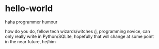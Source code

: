 # hello-world
haha programmer humour

how do you do, fellow tech wizards/witches /j,
programming novice, can only really write in Python/SQLite,
hopefully that will change at some point in the near future,
he/him
